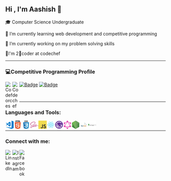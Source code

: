 ## Hi , I'm Aashish 👋
:mortar_board: Computer Science Undergraduate 

🌱 I’m currently learning web development and competitive programming

  🔭 I’m currently working on my problem solving skills
  
   :pushpin:I'm 2:star2:coder at codechef
   
---
### :computer:Competitive Programming Profile
[<img align="left" alt="Codeforces" width="22px" src="https://cdn.jsdelivr.net/npm/simple-icons@v3/icons/codeforces.svg"/>]()
[![Badge](https://cp-logo.vercel.app/codeforces/aashish_7)](https://codeforces.com/profile/aashish_7)
[![Badge](https://cp-logo.vercel.app/codechef/aashish_7)](https://www.codechef.com/users/aashish_7)
[<img align="left" alt="Codechef" width="22px" src="https://cdn.jsdelivr.net/npm/simple-icons@v3/icons/codechef.svg"/>]()  


</br>

---
### Languages and Tools:

[<img align="left" alt="Visual Studio Code" width="26px" src="https://raw.githubusercontent.com/github/explore/80688e429a7d4ef2fca1e82350fe8e3517d3494d/topics/visual-studio-code/visual-studio-code.png"/>]()
[<img align="left" alt="HTML5" width="26px" src="https://raw.githubusercontent.com/github/explore/80688e429a7d4ef2fca1e82350fe8e3517d3494d/topics/html/html.png"/>]()
[<img align="left" alt="CSS3" width="26px" src="https://raw.githubusercontent.com/github/explore/80688e429a7d4ef2fca1e82350fe8e3517d3494d/topics/css/css.png"/>]()
[<img align="left" alt="Sass" width="26px" src="https://raw.githubusercontent.com/github/explore/80688e429a7d4ef2fca1e82350fe8e3517d3494d/topics/sass/sass.png"/>]()
[<img align="left" alt="JavaScript" width="26px" src="https://raw.githubusercontent.com/github/explore/80688e429a7d4ef2fca1e82350fe8e3517d3494d/topics/javascript/javascript.png" />]()
[<img align="left" alt="React" width="26px" src="https://raw.githubusercontent.com/github/explore/80688e429a7d4ef2fca1e82350fe8e3517d3494d/topics/react/react.png"/>]()
[<img align="left" alt="Gatsby" width="26px" src="https://raw.githubusercontent.com/github/explore/e94815998e4e0713912fed477a1f346ec04c3da2/topics/gatsby/gatsby.png"/>]()
[<img align="left" alt="GraphQL" width="26px" src="https://raw.githubusercontent.com/github/explore/80688e429a7d4ef2fca1e82350fe8e3517d3494d/topics/graphql/graphql.png"/>]()
[<img align="left" alt="Node.js" width="26px" src="https://raw.githubusercontent.com/github/explore/80688e429a7d4ef2fca1e82350fe8e3517d3494d/topics/nodejs/nodejs.png"/>]()
[<img align="left" alt="MySQL" width="26px" src="https://raw.githubusercontent.com/github/explore/80688e429a7d4ef2fca1e82350fe8e3517d3494d/topics/mysql/mysql.png"/>]()
[<img align="left" alt="MongoDB" width="26px" src="https://raw.githubusercontent.com/github/explore/80688e429a7d4ef2fca1e82350fe8e3517d3494d/topics/mongodb/mongodb.png"/>]()

</br>

---
### Connect with me:
[<img align="left" alt="LinkedIn" width="22px" src="https://cdn.jsdelivr.net/npm/simple-icons@v3/icons/linkedin.svg"/>](https://www.linkedin.com/in/aashish-kumar-singh-8b058a1a0/)

[<img align="left" alt="Instagram" width="22px" src="https://cdn.jsdelivr.net/npm/simple-icons@v3/icons/instagram.svg"/>](https://www.instagram.com/actually_aashish/)

[<img align="left" alt="Facebook" width="22px" src="https://cdn.jsdelivr.net/npm/simple-icons@v3/icons/facebook.svg"/>](https://www.facebook.com/aashishkbond)

</br>
